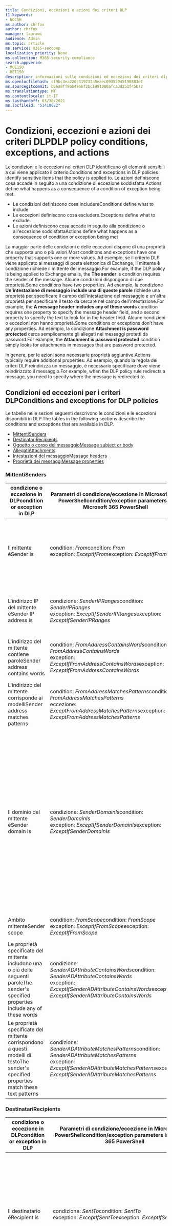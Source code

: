 ```yaml
---
title: Condizioni, eccezioni e azioni dei criteri DLP
f1.keywords:
- NOCSH
ms.author: chrfox
author: chrfox
manager: laurawi
audience: Admin
ms.topic: article
ms.service: O365-seccomp
localization_priority: None
ms.collection: M365-security-compliance
search.appverid:
- MOE150
- MET150
description: informazioni sulle condizioni ed eccezioni dei criteri dlp
ms.openlocfilehash: cf9bc4ea220c319233a5eaec09352045190883e2
ms.sourcegitcommit: b56a8ff9bb496bf2bc1991000afca3d251f45b72
ms.translationtype: MT
ms.contentlocale: it-IT
ms.lasthandoff: 03/30/2021
ms.locfileid: "51418022"
---
```

# <a name="dlp-policy-conditions-exceptions-and-actions"></a><span data-ttu-id="9eccd-103">Condizioni, eccezioni e azioni dei criteri DLP</span><span class="sxs-lookup"><span data-stu-id="9eccd-103">DLP policy conditions, exceptions, and actions</span></span>

<span data-ttu-id="9eccd-104">Le condizioni e le eccezioni nei criteri DLP identificano gli elementi sensibili a cui viene applicato il criterio.</span><span class="sxs-lookup"><span data-stu-id="9eccd-104">Conditions and exceptions in DLP policies identify sensitive items that the policy is applied to.</span></span> <span data-ttu-id="9eccd-105">Le azioni definiscono cosa accade in seguito a una condizione di eccezione soddisfatta.</span><span class="sxs-lookup"><span data-stu-id="9eccd-105">Actions define what happens as a consequence of a condition of exception being met.</span></span>

- <span data-ttu-id="9eccd-106">Le condizioni definiscono cosa includere</span><span class="sxs-lookup"><span data-stu-id="9eccd-106">Conditions define what to include</span></span>
- <span data-ttu-id="9eccd-107">Le eccezioni definiscono cosa escludere.</span><span class="sxs-lookup"><span data-stu-id="9eccd-107">Exceptions define what to exclude.</span></span>
- <span data-ttu-id="9eccd-108">Le azioni definiscono cosa accade in seguito alla condizione o all'eccezione soddisfatta</span><span class="sxs-lookup"><span data-stu-id="9eccd-108">Actions define what happens as a consequence of condition or exception being met</span></span>
 
<span data-ttu-id="9eccd-109">La maggior parte delle condizioni e delle eccezioni dispone di una proprietà che supporta uno o più valori.</span><span class="sxs-lookup"><span data-stu-id="9eccd-109">Most conditions and exceptions have one property that supports one or more values.</span></span> <span data-ttu-id="9eccd-110">Ad esempio, se il criterio DLP viene applicato ai messaggi di posta elettronica di Exchange, il mittente **è** condizione richiede il mittente del messaggio.</span><span class="sxs-lookup"><span data-stu-id="9eccd-110">For example, if the DLP policy is being applied to Exchange emails, the **The sender** is condition requires the sender of the message.</span></span> <span data-ttu-id="9eccd-111">Alcune condizioni dispongono di due proprietà.</span><span class="sxs-lookup"><span data-stu-id="9eccd-111">Some conditions have two properties.</span></span> <span data-ttu-id="9eccd-112">Ad esempio, la condizione **Un'intestazione di messaggio include una di queste parole** richiede una proprietà per specificare il campo dell'intestazione del messaggio e un'altra proprietà per specificare il testo da cercare nel campo dell'intestazione.</span><span class="sxs-lookup"><span data-stu-id="9eccd-112">For example, the **A message header includes any of these words** condition requires one property to specify the message header field, and a second property to specify the text to look for in the header field.</span></span> <span data-ttu-id="9eccd-113">Alcune condizioni o eccezioni non hanno proprietà.</span><span class="sxs-lookup"><span data-stu-id="9eccd-113">Some conditions or exceptions don’t have any properties.</span></span> <span data-ttu-id="9eccd-114">Ad esempio, la condizione **Attachment is password protected** cerca semplicemente gli allegati nei messaggi protetti da password.</span><span class="sxs-lookup"><span data-stu-id="9eccd-114">For example, the **Attachment is password protected** condition simply looks for attachments in messages that are password protected.</span></span>

<span data-ttu-id="9eccd-115">In genere, per le azioni sono necessarie proprietà aggiuntive.</span><span class="sxs-lookup"><span data-stu-id="9eccd-115">Actions typically require additional properties.</span></span> <span data-ttu-id="9eccd-116">Ad esempio, quando la regola dei criteri DLP reindirizza un messaggio, è necessario specificare dove viene reindirizzato il messaggio.</span><span class="sxs-lookup"><span data-stu-id="9eccd-116">For example, when the DLP policy rule redirects a message, you need to specify where the message is redirected to.</span></span> 
<!-- Some actions have multiple properties that are available or required. For example, when the rule adds a header field to the message header, you need to specify both the name and value of the header. When the rule adds a disclaimer to messages, you need to specify the disclaimer text, but you can also specify where to insert the text, or what to do if the disclaimer can't be added to the message. Typically, you can configure multiple actions in a rule, but some actions are exclusive. For example, one rule can't reject and redirect the same message.-->

## <a name="conditions-and-exceptions-for-dlp-policies"></a><span data-ttu-id="9eccd-117">Condizioni ed eccezioni per i criteri DLP</span><span class="sxs-lookup"><span data-stu-id="9eccd-117">Conditions and exceptions for DLP policies</span></span>

<span data-ttu-id="9eccd-118">Le tabelle nelle sezioni seguenti descrivono le condizioni e le eccezioni disponibili in DLP.</span><span class="sxs-lookup"><span data-stu-id="9eccd-118">The tables in the following sections describe the conditions and exceptions that are available in DLP.</span></span>

- [<span data-ttu-id="9eccd-119">Mittenti</span><span class="sxs-lookup"><span data-stu-id="9eccd-119">Senders</span></span>](#senders)
- [<span data-ttu-id="9eccd-120">Destinatari</span><span class="sxs-lookup"><span data-stu-id="9eccd-120">Recipients</span></span>](#recipients)
- [<span data-ttu-id="9eccd-121">Oggetto o corpo del messaggio</span><span class="sxs-lookup"><span data-stu-id="9eccd-121">Message subject or body</span></span>](#message-subject-or-body)
- [<span data-ttu-id="9eccd-122">Allegati</span><span class="sxs-lookup"><span data-stu-id="9eccd-122">Attachments</span></span>](#attachments)
- [<span data-ttu-id="9eccd-123">Intestazioni del messaggio</span><span class="sxs-lookup"><span data-stu-id="9eccd-123">Message headers</span></span>](#message-headers)
- [<span data-ttu-id="9eccd-124">Proprietà dei messaggi</span><span class="sxs-lookup"><span data-stu-id="9eccd-124">Message properties</span></span>](#message-properties)

### <a name="senders"></a><span data-ttu-id="9eccd-125">Mittenti</span><span class="sxs-lookup"><span data-stu-id="9eccd-125">Senders</span></span>


|<span data-ttu-id="9eccd-126">**condizione o eccezione in DLP**</span><span class="sxs-lookup"><span data-stu-id="9eccd-126">**condition or exception in DLP**</span></span>  |<span data-ttu-id="9eccd-127">**Parametri di condizione/eccezione in Microsoft 365 PowerShell**</span><span class="sxs-lookup"><span data-stu-id="9eccd-127">**condition/exception parameters in Microsoft 365 PowerShell**</span></span> |<span data-ttu-id="9eccd-128">**tipo di proprietà**</span><span class="sxs-lookup"><span data-stu-id="9eccd-128">**property type**</span></span>  |<span data-ttu-id="9eccd-129">**description**</span><span class="sxs-lookup"><span data-stu-id="9eccd-129">**description**</span></span>|
|---------|---------|---------|---------|
|<span data-ttu-id="9eccd-130">Il mittente è</span><span class="sxs-lookup"><span data-stu-id="9eccd-130">Sender is</span></span> |<span data-ttu-id="9eccd-131">condition: *From*</span><span class="sxs-lookup"><span data-stu-id="9eccd-131">condition: *From*</span></span> <br/> <span data-ttu-id="9eccd-132">exception: *ExceptIfFrom*</span><span class="sxs-lookup"><span data-stu-id="9eccd-132">exception: *ExceptIfFrom*</span></span>      |<span data-ttu-id="9eccd-133">Addresses</span><span class="sxs-lookup"><span data-stu-id="9eccd-133">Addresses</span></span> |     <span data-ttu-id="9eccd-134">Messaggi inviati dalle cassette postali, dagli utenti di posta elettronica, dai contatti di posta o dai gruppi di Microsoft 365 specificati nell'organizzazione.</span><span class="sxs-lookup"><span data-stu-id="9eccd-134">Messages that are sent by the specified mailboxes, mail users, mail contacts, or Microsoft 365 groups in the organization.</span></span>|
|<span data-ttu-id="9eccd-135">L'indirizzo IP del mittente è</span><span class="sxs-lookup"><span data-stu-id="9eccd-135">Sender IP address is</span></span>     |<span data-ttu-id="9eccd-136">condizione: *SenderIPRanges*</span><span class="sxs-lookup"><span data-stu-id="9eccd-136">condition: *SenderIPRanges*</span></span><br/> <span data-ttu-id="9eccd-137">exception: *ExceptIfSenderIPRanges*</span><span class="sxs-lookup"><span data-stu-id="9eccd-137">exception: *ExceptIfSenderIPRanges*</span></span>         |  <span data-ttu-id="9eccd-138">IPAddressRanges</span><span class="sxs-lookup"><span data-stu-id="9eccd-138">IPAddressRanges</span></span>       | <span data-ttu-id="9eccd-139">Messaggi in cui l'indirizzo IP del mittente corrisponde all'indirizzo IP specificato o ricade nell'intervallo di indirizzi IP specificato.</span><span class="sxs-lookup"><span data-stu-id="9eccd-139">Messages where the sender's IP address matches the specified IP address, or falls within the specified IP address range.</span></span>       |
|<span data-ttu-id="9eccd-140">L'indirizzo del mittente contiene parole</span><span class="sxs-lookup"><span data-stu-id="9eccd-140">Sender address contains words</span></span>   | <span data-ttu-id="9eccd-141">condition: *FromAddressContainsWords*</span><span class="sxs-lookup"><span data-stu-id="9eccd-141">condition: *FromAddressContainsWords*</span></span> <br/> <span data-ttu-id="9eccd-142">exception: *ExceptIfFromAddressContainsWords*</span><span class="sxs-lookup"><span data-stu-id="9eccd-142">exception: *ExceptIfFromAddressContainsWords*</span></span>        |   <span data-ttu-id="9eccd-143">Parole</span><span class="sxs-lookup"><span data-stu-id="9eccd-143">Words</span></span>      |   <span data-ttu-id="9eccd-144">Messaggi che contengono le parole specificate nell'indirizzo e-mail del mittente.</span><span class="sxs-lookup"><span data-stu-id="9eccd-144">Messages that contain the specified words in the sender's email address.</span></span>|
| <span data-ttu-id="9eccd-145">L'indirizzo del mittente corrisponde ai modelli</span><span class="sxs-lookup"><span data-stu-id="9eccd-145">Sender address matches patterns</span></span>    | <span data-ttu-id="9eccd-146">condition: *FromAddressMatchesPatterns*</span><span class="sxs-lookup"><span data-stu-id="9eccd-146">condition: *FromAddressMatchesPatterns*</span></span> <br/> <span data-ttu-id="9eccd-147">eccezione: *ExceptFromAddressMatchesPatterns*</span><span class="sxs-lookup"><span data-stu-id="9eccd-147">exception: *ExceptFromAddressMatchesPatterns*</span></span>       |      <span data-ttu-id="9eccd-148">Modelli</span><span class="sxs-lookup"><span data-stu-id="9eccd-148">Patterns</span></span>   |  <span data-ttu-id="9eccd-149">Messaggi in cui l'indirizzo e-mail del mittente contiene modelli di testo che corrispondono alle espressioni regolari specificate.</span><span class="sxs-lookup"><span data-stu-id="9eccd-149">Messages where the sender's email address contains text patterns that match the specified regular expressions.</span></span>  |
|<span data-ttu-id="9eccd-150">Il dominio del mittente è</span><span class="sxs-lookup"><span data-stu-id="9eccd-150">Sender domain is</span></span>  |  <span data-ttu-id="9eccd-151">condizione: *SenderDomainIs*</span><span class="sxs-lookup"><span data-stu-id="9eccd-151">condition: *SenderDomainIs*</span></span> <br/> <span data-ttu-id="9eccd-152">exception: *ExceptIfSenderDomainIs*</span><span class="sxs-lookup"><span data-stu-id="9eccd-152">exception: *ExceptIfSenderDomainIs*</span></span>       |<span data-ttu-id="9eccd-153">DomainName</span><span class="sxs-lookup"><span data-stu-id="9eccd-153">DomainName</span></span>         |     <span data-ttu-id="9eccd-154">Messaggi in cui il dominio dell'indirizzo di posta elettronica del mittente corrisponde al valore specificato.</span><span class="sxs-lookup"><span data-stu-id="9eccd-154">Messages where the domain of the sender's email address matches the specified value.</span></span> <span data-ttu-id="9eccd-155">Se è necessario trovare  i domini del mittente che contengono il dominio specificato(ad esempio, qualsiasi sottodominio di un dominio), utilizzare la condizione L'indirizzo del mittente corrisponde **a**(*FromAddressMatchesPatterns*) e specificare il dominio utilizzando la sintassi: ' \. dominio \. com$'.</span><span class="sxs-lookup"><span data-stu-id="9eccd-155">If you need to find sender domains that *contain* the specified domain (for example, any subdomain of a domain), use **The sender address matches**(*FromAddressMatchesPatterns*) condition and specify the domain by using the syntax: '\.domain\.com$'.</span></span>    |
|<span data-ttu-id="9eccd-156">Ambito mittente</span><span class="sxs-lookup"><span data-stu-id="9eccd-156">Sender scope</span></span>    | <span data-ttu-id="9eccd-157">condition: *FromScope*</span><span class="sxs-lookup"><span data-stu-id="9eccd-157">condition: *FromScope*</span></span> <br/> <span data-ttu-id="9eccd-158">exception: *ExceptIfFromScope*</span><span class="sxs-lookup"><span data-stu-id="9eccd-158">exception: *ExceptIfFromScope*</span></span>    | <span data-ttu-id="9eccd-159">UserScopeFrom</span><span class="sxs-lookup"><span data-stu-id="9eccd-159">UserScopeFrom</span></span>    |    <span data-ttu-id="9eccd-160">Messaggi inviati da mittenti interni o esterni.</span><span class="sxs-lookup"><span data-stu-id="9eccd-160">Messages that are sent by either internal or external senders.</span></span>    |
|<span data-ttu-id="9eccd-161">Le proprietà specificate del mittente includono una o più delle seguenti parole</span><span class="sxs-lookup"><span data-stu-id="9eccd-161">The sender's specified properties include any of these words</span></span>|<span data-ttu-id="9eccd-162">condizione: *SenderADAttributeContainsWords*</span><span class="sxs-lookup"><span data-stu-id="9eccd-162">condition: *SenderADAttributeContainsWords*</span></span> <br/> <span data-ttu-id="9eccd-163">exception: *ExceptIfSenderADAttributeContainsWords*</span><span class="sxs-lookup"><span data-stu-id="9eccd-163">exception: *ExceptIfSenderADAttributeContainsWords*</span></span>|<span data-ttu-id="9eccd-164">Prima proprietà: `ADAttribute`</span><span class="sxs-lookup"><span data-stu-id="9eccd-164">First property: `ADAttribute`</span></span> <p> <span data-ttu-id="9eccd-165">Seconda proprietà: `Words`</span><span class="sxs-lookup"><span data-stu-id="9eccd-165">Second property: `Words`</span></span>|<span data-ttu-id="9eccd-166">Messaggi in cui l'attributo specificato Active Directory del mittente contiene una delle parole specificate.</span><span class="sxs-lookup"><span data-stu-id="9eccd-166">Messages where the specified Active Directory attribute of the sender contains any of the specified words.</span></span>|
|<span data-ttu-id="9eccd-167">Le proprietà specificate del mittente corrispondono a questi modelli di testo</span><span class="sxs-lookup"><span data-stu-id="9eccd-167">The sender's specified properties match these text patterns</span></span>|<span data-ttu-id="9eccd-168">condizione: *SenderADAttributeMatchesPatterns*</span><span class="sxs-lookup"><span data-stu-id="9eccd-168">condition: *SenderADAttributeMatchesPatterns*</span></span> <br/> <span data-ttu-id="9eccd-169">exception: *ExceptIfSenderADAttributeMatchesPatterns*</span><span class="sxs-lookup"><span data-stu-id="9eccd-169">exception: *ExceptIfSenderADAttributeMatchesPatterns*</span></span>|<span data-ttu-id="9eccd-170">Prima proprietà: `ADAttribute`</span><span class="sxs-lookup"><span data-stu-id="9eccd-170">First property: `ADAttribute`</span></span> <p> <span data-ttu-id="9eccd-171">Seconda proprietà: `Patterns`</span><span class="sxs-lookup"><span data-stu-id="9eccd-171">Second property: `Patterns`</span></span>|<span data-ttu-id="9eccd-172">Messaggi in cui l'attributo specificato Active Directory del mittente contiene modelli di testo che corrispondono alle espressioni regolari specificate.</span><span class="sxs-lookup"><span data-stu-id="9eccd-172">Messages where the specified Active Directory attribute of the sender contains text patterns that match the specified regular expressions.</span></span>|

### <a name="recipients"></a><span data-ttu-id="9eccd-173">Destinatari</span><span class="sxs-lookup"><span data-stu-id="9eccd-173">Recipients</span></span>

|<span data-ttu-id="9eccd-174">**condizione o eccezione in DLP**</span><span class="sxs-lookup"><span data-stu-id="9eccd-174">**condition or exception in DLP**</span></span>| <span data-ttu-id="9eccd-175">**Parametri di condizione/eccezione in Microsoft 365 PowerShell**</span><span class="sxs-lookup"><span data-stu-id="9eccd-175">**condition/exception parameters in Microsoft 365 PowerShell**</span></span> |    <span data-ttu-id="9eccd-176">**tipo di proprietà**</span><span class="sxs-lookup"><span data-stu-id="9eccd-176">**property type**</span></span> | <span data-ttu-id="9eccd-177">**description**</span><span class="sxs-lookup"><span data-stu-id="9eccd-177">**description**</span></span>|
|---------|---------|---------|---------|
|<span data-ttu-id="9eccd-178">Il destinatario è</span><span class="sxs-lookup"><span data-stu-id="9eccd-178">Recipient is</span></span>|  <span data-ttu-id="9eccd-179">condizione: *SentTo*</span><span class="sxs-lookup"><span data-stu-id="9eccd-179">condition: *SentTo*</span></span> <br/> <span data-ttu-id="9eccd-180">exception: *ExceptIfSentTo*</span><span class="sxs-lookup"><span data-stu-id="9eccd-180">exception: *ExceptIfSentTo*</span></span> | <span data-ttu-id="9eccd-181">Addresses</span><span class="sxs-lookup"><span data-stu-id="9eccd-181">Addresses</span></span> | <span data-ttu-id="9eccd-p105">Messaggi in cui uno dei destinatari è la cassetta postale, l'utente di posta o il contatto di posta specificato nell'organizzazione. I destinatari possono essere nei campi **To**, **Cc** o **Bcc** del messaggio.  </span><span class="sxs-lookup"><span data-stu-id="9eccd-p105">Messages where one of the recipients is the specified mailbox, mail user, or mail contact in the organization. The recipients can be in the **To**, **Cc**, or **Bcc** fields of the message.</span></span>|
|<span data-ttu-id="9eccd-184">Il dominio del destinatario è</span><span class="sxs-lookup"><span data-stu-id="9eccd-184">Recipient domain is</span></span>|   <span data-ttu-id="9eccd-185">condizione: *RecipientDomainIs*</span><span class="sxs-lookup"><span data-stu-id="9eccd-185">condition: *RecipientDomainIs*</span></span> <br/> <span data-ttu-id="9eccd-186">exception: *ExceptIfRecipientDomainIs*</span><span class="sxs-lookup"><span data-stu-id="9eccd-186">exception: *ExceptIfRecipientDomainIs*</span></span> |   <span data-ttu-id="9eccd-187">DomainName</span><span class="sxs-lookup"><span data-stu-id="9eccd-187">DomainName</span></span> |    <span data-ttu-id="9eccd-188">Messaggi in cui il dominio dell'indirizzo di posta elettronica del destinatario corrisponde al valore specificato.</span><span class="sxs-lookup"><span data-stu-id="9eccd-188">Messages where the domain of the recipient's email address matches the specified value.</span></span>|
|<span data-ttu-id="9eccd-189">L'indirizzo del destinatario contiene parole</span><span class="sxs-lookup"><span data-stu-id="9eccd-189">Recipient address contains words</span></span>|  <span data-ttu-id="9eccd-190">condition: *AnyOfRecipientAddressContainsWords*</span><span class="sxs-lookup"><span data-stu-id="9eccd-190">condition: *AnyOfRecipientAddressContainsWords*</span></span> <br/> <span data-ttu-id="9eccd-191">exception: *ExceptIfAnyOfRecipientAddressContainsWords*</span><span class="sxs-lookup"><span data-stu-id="9eccd-191">exception: *ExceptIfAnyOfRecipientAddressContainsWords*</span></span>|  <span data-ttu-id="9eccd-192">Parole</span><span class="sxs-lookup"><span data-stu-id="9eccd-192">Words</span></span>|  <span data-ttu-id="9eccd-193">Messaggi che contengono le parole specificate nell'indirizzo e-mail del destinatario.</span><span class="sxs-lookup"><span data-stu-id="9eccd-193">Messages that contain the specified words in the recipient's email address.</span></span> <br/><span data-ttu-id="9eccd-p106">**Nota**: questa condizione non considera i messaggi che vengono inviati all'indirizzo proxy del destinatario. Esegue la corrispondenza solo dei messaggi che vengono inviati all'indirizzo e-mail principale del destinatario.</span><span class="sxs-lookup"><span data-stu-id="9eccd-p106">**Note**: This condition doesn't consider messages that are sent to recipient proxy addresses. It only matches messages that are sent to the recipient's primary email address.</span></span>|
|<span data-ttu-id="9eccd-196">L'indirizzo del destinatario corrisponde ai modelli</span><span class="sxs-lookup"><span data-stu-id="9eccd-196">Recipient address matches patterns</span></span>| <span data-ttu-id="9eccd-197">condizione: *AnyOfRecipientAddressMatchesPatterns*</span><span class="sxs-lookup"><span data-stu-id="9eccd-197">condition: *AnyOfRecipientAddressMatchesPatterns*</span></span> <br/> <span data-ttu-id="9eccd-198">eccezione: *ExceptIfAnyOfRecipientAddressMatchesPatterns*</span><span class="sxs-lookup"><span data-stu-id="9eccd-198">exception: *ExceptIfAnyOfRecipientAddressMatchesPatterns*</span></span>| <span data-ttu-id="9eccd-199">Modelli</span><span class="sxs-lookup"><span data-stu-id="9eccd-199">Patterns</span></span>    |<span data-ttu-id="9eccd-200">Messaggi in cui l'indirizzo e-mail del destinatario contiene modelli di testo che corrispondono alle espressioni regolari specificate.</span><span class="sxs-lookup"><span data-stu-id="9eccd-200">Messages where a recipient's email address contains text patterns that match the specified regular expressions.</span></span> <br/> <span data-ttu-id="9eccd-p107">**Nota**: questa condizione non considera i messaggi che vengono inviati all'indirizzo proxy del destinatario. Esegue la corrispondenza solo dei messaggi che vengono inviati all'indirizzo e-mail principale del destinatario.</span><span class="sxs-lookup"><span data-stu-id="9eccd-p107">**Note**: This condition doesn't consider messages that are sent to recipient proxy addresses. It only matches messages that are sent to the recipient's primary email address.</span></span>|
|<span data-ttu-id="9eccd-203">Inviato a membro di</span><span class="sxs-lookup"><span data-stu-id="9eccd-203">Sent to member of</span></span>| <span data-ttu-id="9eccd-204">condition: *SentToMemberOf*</span><span class="sxs-lookup"><span data-stu-id="9eccd-204">condition: *SentToMemberOf*</span></span> <br/> <span data-ttu-id="9eccd-205">exception: *ExceptIfSentToMemberOf*</span><span class="sxs-lookup"><span data-stu-id="9eccd-205">exception: *ExceptIfSentToMemberOf*</span></span>|  <span data-ttu-id="9eccd-206">Addresses</span><span class="sxs-lookup"><span data-stu-id="9eccd-206">Addresses</span></span>|  <span data-ttu-id="9eccd-207">Messaggi contenenti destinatari membri del gruppo di distribuzione, del gruppo di sicurezza abilitato alla posta elettronica o del gruppo di Microsoft 365 specificato.</span><span class="sxs-lookup"><span data-stu-id="9eccd-207">Messages that contain recipients who are members of the specified distribution group, mail-enabled security group, or Microsoft 365 group.</span></span> <span data-ttu-id="9eccd-208">Il gruppo può essere nei campi **To**, **Cc** o **Bcc** del messaggio.</span><span class="sxs-lookup"><span data-stu-id="9eccd-208">The group can be in the **To**, **Cc**, or **Bcc** fields of the message.</span></span>|

### <a name="message-subject-or-body"></a><span data-ttu-id="9eccd-209">Oggetto o corpo del messaggio</span><span class="sxs-lookup"><span data-stu-id="9eccd-209">Message subject or body</span></span>

|<span data-ttu-id="9eccd-210">**condizione o eccezione in DLP**</span><span class="sxs-lookup"><span data-stu-id="9eccd-210">**condition or exception in DLP**</span></span> | <span data-ttu-id="9eccd-211">**Parametri di condizione/eccezione in Microsoft 365 PowerShell**</span><span class="sxs-lookup"><span data-stu-id="9eccd-211">**condition/exception parameters in Microsoft 365 PowerShell**</span></span> |<span data-ttu-id="9eccd-212">**tipo di proprietà**</span><span class="sxs-lookup"><span data-stu-id="9eccd-212">**property type**</span></span>| <span data-ttu-id="9eccd-213">**description**</span><span class="sxs-lookup"><span data-stu-id="9eccd-213">**description**</span></span>|
|---------|---------|---------|---------|
|<span data-ttu-id="9eccd-214">L'oggetto contiene parole o frasi</span><span class="sxs-lookup"><span data-stu-id="9eccd-214">Subject contains words or phrases</span></span>| <span data-ttu-id="9eccd-215">condition: *SubjectContainsWords*</span><span class="sxs-lookup"><span data-stu-id="9eccd-215">condition: *SubjectContainsWords*</span></span> <br/> <span data-ttu-id="9eccd-216">exception: *ExceptIf SubjectContainsWords*</span><span class="sxs-lookup"><span data-stu-id="9eccd-216">exception: *ExceptIf SubjectContainsWords*</span></span>| <span data-ttu-id="9eccd-217">Parole</span><span class="sxs-lookup"><span data-stu-id="9eccd-217">Words</span></span>   |<span data-ttu-id="9eccd-218">Messaggi che contengono le parole specificate nel campo Subject.</span><span class="sxs-lookup"><span data-stu-id="9eccd-218">Messages that have the specified words in the Subject field.</span></span>|
|<span data-ttu-id="9eccd-219">L'oggetto corrisponde ai modelli</span><span class="sxs-lookup"><span data-stu-id="9eccd-219">Subject matches patterns</span></span>|<span data-ttu-id="9eccd-220">condition: *SubjectMatchesPatterns*</span><span class="sxs-lookup"><span data-stu-id="9eccd-220">condition: *SubjectMatchesPatterns*</span></span> <br/> <span data-ttu-id="9eccd-221">exception: *ExceptIf SubjectMatchesPatterns*</span><span class="sxs-lookup"><span data-stu-id="9eccd-221">exception: *ExceptIf SubjectMatchesPatterns*</span></span>|<span data-ttu-id="9eccd-222">Modelli</span><span class="sxs-lookup"><span data-stu-id="9eccd-222">Patterns</span></span>   |<span data-ttu-id="9eccd-223">Messaggi in cui il campo Subject contiene modelli di testo che corrispondono alle espressioni regolari specificate.</span><span class="sxs-lookup"><span data-stu-id="9eccd-223">Messages where the Subject field contain text patterns that match the specified regular expressions.</span></span>|
|<span data-ttu-id="9eccd-224">Il contenuto contiene</span><span class="sxs-lookup"><span data-stu-id="9eccd-224">Content contains</span></span>|  <span data-ttu-id="9eccd-225">condition: *ContentContainsSensitiveInformation*</span><span class="sxs-lookup"><span data-stu-id="9eccd-225">condition: *ContentContainsSensitiveInformation*</span></span> <br/> <span data-ttu-id="9eccd-226">exception *ExceptIfContentContainsSensitiveInformation*</span><span class="sxs-lookup"><span data-stu-id="9eccd-226">exception *ExceptIfContentContainsSensitiveInformation*</span></span>| <span data-ttu-id="9eccd-227">SensitiveInformationTypes</span><span class="sxs-lookup"><span data-stu-id="9eccd-227">SensitiveInformationTypes</span></span>|  <span data-ttu-id="9eccd-228">Messaggi o documenti che contengono informazioni riservate come definito dai criteri di prevenzione della perdita dei dati (DLP).</span><span class="sxs-lookup"><span data-stu-id="9eccd-228">Messages or documents that contain sensitive information as defined by data loss prevention (DLP) policies.</span></span>|
| <span data-ttu-id="9eccd-229">Oggetto o corpo corrisponde al modello</span><span class="sxs-lookup"><span data-stu-id="9eccd-229">Subject or Body matches pattern</span></span>    | <span data-ttu-id="9eccd-230">condition: *SubjectOrBodyMatchesPatterns*</span><span class="sxs-lookup"><span data-stu-id="9eccd-230">condition: *SubjectOrBodyMatchesPatterns*</span></span> <br/> <span data-ttu-id="9eccd-231">exception: *ExceptIfSubjectOrBodyMatchesPatterns*</span><span class="sxs-lookup"><span data-stu-id="9eccd-231">exception: *ExceptIfSubjectOrBodyMatchesPatterns*</span></span>    | <span data-ttu-id="9eccd-232">Modelli</span><span class="sxs-lookup"><span data-stu-id="9eccd-232">Patterns</span></span>    | <span data-ttu-id="9eccd-233">Messaggi in cui il campo oggetto o il corpo del messaggio contiene modelli di testo che corrispondono alle espressioni regolari specificate.</span><span class="sxs-lookup"><span data-stu-id="9eccd-233">Messages where the subject field or message body contains text patterns that match the specified regular expressions.</span></span>    |
| <span data-ttu-id="9eccd-234">L'oggetto o il corpo contiene parole</span><span class="sxs-lookup"><span data-stu-id="9eccd-234">Subject or Body contains words</span></span>    | <span data-ttu-id="9eccd-235">condition: *SubjectOrBodyContainsWords*</span><span class="sxs-lookup"><span data-stu-id="9eccd-235">condition: *SubjectOrBodyContainsWords*</span></span> <br/> <span data-ttu-id="9eccd-236">exception: *ExceptIfSubjectOrBodyContainsWords*</span><span class="sxs-lookup"><span data-stu-id="9eccd-236">exception: *ExceptIfSubjectOrBodyContainsWords*</span></span>    | <span data-ttu-id="9eccd-237">Parole</span><span class="sxs-lookup"><span data-stu-id="9eccd-237">Words</span></span>    | <span data-ttu-id="9eccd-238">Messaggi con le parole specificate nel campo oggetto o nel corpo del messaggio</span><span class="sxs-lookup"><span data-stu-id="9eccd-238">Messages that have the specified words in the subject field or message body</span></span>    |


### <a name="attachments"></a><span data-ttu-id="9eccd-239">Allegati</span><span class="sxs-lookup"><span data-stu-id="9eccd-239">Attachments</span></span>

|<span data-ttu-id="9eccd-240">**condizione o eccezione in DLP**</span><span class="sxs-lookup"><span data-stu-id="9eccd-240">**condition or exception in DLP**</span></span>| <span data-ttu-id="9eccd-241">**Parametri di condizione/eccezione in Microsoft 365 PowerShell**</span><span class="sxs-lookup"><span data-stu-id="9eccd-241">**condition/exception parameters in Microsoft 365 PowerShell**</span></span>| <span data-ttu-id="9eccd-242">**tipo di proprietà**</span><span class="sxs-lookup"><span data-stu-id="9eccd-242">**property type**</span></span>   |<span data-ttu-id="9eccd-243">**description**</span><span class="sxs-lookup"><span data-stu-id="9eccd-243">**description**</span></span>|
|---------|---------|---------|---------|
|<span data-ttu-id="9eccd-244">L'allegato è protetto da password</span><span class="sxs-lookup"><span data-stu-id="9eccd-244">Attachment is password protected</span></span>|<span data-ttu-id="9eccd-245">condizione: *DocumentIsPasswordProtected*</span><span class="sxs-lookup"><span data-stu-id="9eccd-245">condition: *DocumentIsPasswordProtected*</span></span> <br/> <span data-ttu-id="9eccd-246">exception: *ExceptIfDocumentIsPasswordProtected*</span><span class="sxs-lookup"><span data-stu-id="9eccd-246">exception: *ExceptIfDocumentIsPasswordProtected*</span></span>|<span data-ttu-id="9eccd-247">nessuno</span><span class="sxs-lookup"><span data-stu-id="9eccd-247">none</span></span>| <span data-ttu-id="9eccd-248">Messaggi in cui un allegato è protetto da password (e pertanto non può essere analizzato).</span><span class="sxs-lookup"><span data-stu-id="9eccd-248">Messages where an attachment is password protected (and therefore can't be scanned).</span></span> <span data-ttu-id="9eccd-249">Il rilevamento delle password funziona solo per i documenti di Office, i file ZIP e i file con estensione 7z.</span><span class="sxs-lookup"><span data-stu-id="9eccd-249">Password detection only works for Office documents, .zip files, and .7z files.</span></span>|
|<span data-ttu-id="9eccd-250">L'estensione del file dell'allegato è</span><span class="sxs-lookup"><span data-stu-id="9eccd-250">Attachment’s file extension is</span></span>|<span data-ttu-id="9eccd-251">condition: *ContentExtensionMatchesWords*</span><span class="sxs-lookup"><span data-stu-id="9eccd-251">condition: *ContentExtensionMatchesWords*</span></span> <br/> <span data-ttu-id="9eccd-252">exception: *ExceptIfContentExtensionMatchesWords*</span><span class="sxs-lookup"><span data-stu-id="9eccd-252">exception: *ExceptIfContentExtensionMatchesWords*</span></span>|  <span data-ttu-id="9eccd-253">Parole</span><span class="sxs-lookup"><span data-stu-id="9eccd-253">Words</span></span>   |<span data-ttu-id="9eccd-254">Messaggi in cui l'estensione di un file allegato corrisponde a una delle parole specificate.</span><span class="sxs-lookup"><span data-stu-id="9eccd-254">Messages where an attachment's file extension matches any of the specified words.</span></span>|
|<span data-ttu-id="9eccd-255">Non è stato possibile analizzare il contenuto di qualsiasi allegato di posta elettronica</span><span class="sxs-lookup"><span data-stu-id="9eccd-255">Any email attachment’s content could not be scanned</span></span>|<span data-ttu-id="9eccd-256">condizione: *DocumentIsUnsupported*</span><span class="sxs-lookup"><span data-stu-id="9eccd-256">condition: *DocumentIsUnsupported*</span></span> <br/><span data-ttu-id="9eccd-257">exception: *ExceptIf DocumentIsUnsupported*</span><span class="sxs-lookup"><span data-stu-id="9eccd-257">exception: *ExceptIf DocumentIsUnsupported*</span></span>|   <span data-ttu-id="9eccd-258">n/d</span><span class="sxs-lookup"><span data-stu-id="9eccd-258">n/a</span></span>|    <span data-ttu-id="9eccd-259">Messaggi in cui un allegato non è riconosciuto a livello nativo da Exchange Online.</span><span class="sxs-lookup"><span data-stu-id="9eccd-259">Messages where an attachment isn't natively recognized by Exchange Online.</span></span>|
|<span data-ttu-id="9eccd-260">Il contenuto di qualsiasi allegato di posta elettronica non ha completato l'analisi</span><span class="sxs-lookup"><span data-stu-id="9eccd-260">Any email attachment’s content didn’t complete scanning</span></span>|   <span data-ttu-id="9eccd-261">condizione: *ProcessingLimitExceeded*</span><span class="sxs-lookup"><span data-stu-id="9eccd-261">condition: *ProcessingLimitExceeded*</span></span> <br/> <span data-ttu-id="9eccd-262">exception: *ExceptIfProcessingLimitExceeded*</span><span class="sxs-lookup"><span data-stu-id="9eccd-262">exception: *ExceptIfProcessingLimitExceeded*</span></span>|    <span data-ttu-id="9eccd-263">n/d</span><span class="sxs-lookup"><span data-stu-id="9eccd-263">n/a</span></span> |<span data-ttu-id="9eccd-p110">Messaggi in cui il motore delle regole non ha completato l'analisi degli allegati. È possibile utilizzare questa condizione per creare regole che interagiscono per identificare ed elaborare i messaggi in cui non è stato possibile analizzare completamente il contenuto.</span><span class="sxs-lookup"><span data-stu-id="9eccd-p110">Messages where the rules engine couldn't complete the scanning of the attachments. You can use this condition to create rules that work together to identify and process messages where the content couldn't be fully scanned.</span></span>|
|<span data-ttu-id="9eccd-266">Il nome del documento contiene parole</span><span class="sxs-lookup"><span data-stu-id="9eccd-266">Document name contains words</span></span>|<span data-ttu-id="9eccd-267">condition: *DocumentNameMatchesWords*</span><span class="sxs-lookup"><span data-stu-id="9eccd-267">condition: *DocumentNameMatchesWords*</span></span> <br/> <span data-ttu-id="9eccd-268">exception: *ExceptIfDocumentNameMatchesWords*</span><span class="sxs-lookup"><span data-stu-id="9eccd-268">exception: *ExceptIfDocumentNameMatchesWords*</span></span> |<span data-ttu-id="9eccd-269">Parole</span><span class="sxs-lookup"><span data-stu-id="9eccd-269">Words</span></span>  |<span data-ttu-id="9eccd-270">Messaggi in cui il nome file di un allegato corrisponde a una delle parole specificate.</span><span class="sxs-lookup"><span data-stu-id="9eccd-270">Messages where an attachment's file name matches any of the specified words.</span></span>|
|<span data-ttu-id="9eccd-271">Il nome del documento corrisponde ai modelli</span><span class="sxs-lookup"><span data-stu-id="9eccd-271">Document name matches patterns</span></span>|<span data-ttu-id="9eccd-272">condizione: *DocumentNameMatchesPatterns*</span><span class="sxs-lookup"><span data-stu-id="9eccd-272">condition: *DocumentNameMatchesPatterns*</span></span> <br/> <span data-ttu-id="9eccd-273">exception: *ExceptIfDocumentNameMatchesPatterns*</span><span class="sxs-lookup"><span data-stu-id="9eccd-273">exception: *ExceptIfDocumentNameMatchesPatterns*</span></span>|    <span data-ttu-id="9eccd-274">Modelli</span><span class="sxs-lookup"><span data-stu-id="9eccd-274">Patterns</span></span>    |<span data-ttu-id="9eccd-275">Messaggi in cui il nome di file di un allegato contiene modelli di testo che corrispondono alle espressioni regolari specificate.</span><span class="sxs-lookup"><span data-stu-id="9eccd-275">Messages where an attachment's file name contains text patterns that match the specified regular expressions.</span></span>|
|<span data-ttu-id="9eccd-276">La proprietà del documento è</span><span class="sxs-lookup"><span data-stu-id="9eccd-276">Document property is</span></span>|<span data-ttu-id="9eccd-277">condition: *ContentPropertyContainsWords*</span><span class="sxs-lookup"><span data-stu-id="9eccd-277">condition: *ContentPropertyContainsWords*</span></span> <br/> <span data-ttu-id="9eccd-278">exception: *ExceptIfContentPropertyContainsWords*</span><span class="sxs-lookup"><span data-stu-id="9eccd-278">exception: *ExceptIfContentPropertyContainsWords*</span></span> |<span data-ttu-id="9eccd-279">Parole</span><span class="sxs-lookup"><span data-stu-id="9eccd-279">Words</span></span>| <span data-ttu-id="9eccd-280">Messaggi o documenti in cui l'estensione di file di un allegato corrisponde a una delle parole specificate.</span><span class="sxs-lookup"><span data-stu-id="9eccd-280">Messages or documents where an attachment's file extension matches any of the specified words.</span></span>|
|<span data-ttu-id="9eccd-281">La dimensione del documento è uguale o maggiore di</span><span class="sxs-lookup"><span data-stu-id="9eccd-281">Document size equals or is greater than</span></span>| <span data-ttu-id="9eccd-282">condizione: *DocumentSizeOver*</span><span class="sxs-lookup"><span data-stu-id="9eccd-282">condition: *DocumentSizeOver*</span></span> <br/> <span data-ttu-id="9eccd-283">exception: *ExceptIfDocumentSizeOver*</span><span class="sxs-lookup"><span data-stu-id="9eccd-283">exception: *ExceptIfDocumentSizeOver*</span></span>|    <span data-ttu-id="9eccd-284">Dimensioni</span><span class="sxs-lookup"><span data-stu-id="9eccd-284">Size</span></span>    |<span data-ttu-id="9eccd-285">Messaggi in cui un allegato ha una dimensione uguale o superiore al valore specificato.</span><span class="sxs-lookup"><span data-stu-id="9eccd-285">Messages where any attachment is greater than or equal to the specified value.</span></span>|
|<span data-ttu-id="9eccd-286">Il contenuto di qualsiasi allegato include una di queste parole</span><span class="sxs-lookup"><span data-stu-id="9eccd-286">Any attachment's content includes any of these words</span></span>| <span data-ttu-id="9eccd-287">condition: *DocumentContainsWords*</span><span class="sxs-lookup"><span data-stu-id="9eccd-287">condition: *DocumentContainsWords*</span></span> <br/> <span data-ttu-id="9eccd-288">exception: *ExceptIfDocumentContainsWords*</span><span class="sxs-lookup"><span data-stu-id="9eccd-288">exception: *ExceptIfDocumentContainsWords*</span></span> |`Words`|<span data-ttu-id="9eccd-289">Messaggi in cui un allegato contiene le parole specificate.</span><span class="sxs-lookup"><span data-stu-id="9eccd-289">Messages where an attachment contains the specified words.</span></span>|
|<span data-ttu-id="9eccd-290">Qualsiasi contenuto di allegati corrisponde a questi modelli di testo</span><span class="sxs-lookup"><span data-stu-id="9eccd-290">Any attachments content matches these text patterns</span></span>|<span data-ttu-id="9eccd-291">condition: *DocumentMatchesPatterns*</span><span class="sxs-lookup"><span data-stu-id="9eccd-291">condition: *DocumentMatchesPatterns*</span></span> <br/> <span data-ttu-id="9eccd-292">eccezione: *ExceptIfDocumentMatchesPatterns*</span><span class="sxs-lookup"><span data-stu-id="9eccd-292">exception: *ExceptIfDocumentMatchesPatterns*</span></span> |`Patterns`|<span data-ttu-id="9eccd-293">Messaggi in cui un allegato contiene modelli di testo che corrispondono alle espressioni regolari specificate.</span><span class="sxs-lookup"><span data-stu-id="9eccd-293">Messages where an attachment contains text patterns that match the specified regular expressions.</span></span> |

### <a name="message-headers"></a><span data-ttu-id="9eccd-294">Intestazioni dei messaggi</span><span class="sxs-lookup"><span data-stu-id="9eccd-294">Message Headers</span></span>

|<span data-ttu-id="9eccd-295">**condizione o eccezione in DLP**</span><span class="sxs-lookup"><span data-stu-id="9eccd-295">**condition or exception in DLP**</span></span>| <span data-ttu-id="9eccd-296">**Parametri di condizione/eccezione in Microsoft 365 PowerShell**</span><span class="sxs-lookup"><span data-stu-id="9eccd-296">**condition/exception parameters in Microsoft 365 PowerShell**</span></span>| <span data-ttu-id="9eccd-297">**tipo di proprietà**</span><span class="sxs-lookup"><span data-stu-id="9eccd-297">**property type**</span></span>|  <span data-ttu-id="9eccd-298">**description**</span><span class="sxs-lookup"><span data-stu-id="9eccd-298">**description**</span></span>|
|---------|---------|---------|---------|
|<span data-ttu-id="9eccd-299">L'intestazione contiene parole o frasi</span><span class="sxs-lookup"><span data-stu-id="9eccd-299">Header contains words or phrases</span></span>|<span data-ttu-id="9eccd-300">condition: *HeaderContainsWords*</span><span class="sxs-lookup"><span data-stu-id="9eccd-300">condition: *HeaderContainsWords*</span></span> <br/> <span data-ttu-id="9eccd-301">exception: *ExceptIfHeaderContainsWords*</span><span class="sxs-lookup"><span data-stu-id="9eccd-301">exception: *ExceptIfHeaderContainsWords*</span></span>|  <span data-ttu-id="9eccd-302">Hash Table</span><span class="sxs-lookup"><span data-stu-id="9eccd-302">Hash Table</span></span>  |<span data-ttu-id="9eccd-303">Messaggi che contengono il campo di intestazione specificato e il valore di tale campo di intestazione contiene le parole specificate.</span><span class="sxs-lookup"><span data-stu-id="9eccd-303">Messages that contain the specified header field, and the value of that header field contains the specified words.</span></span>|
|<span data-ttu-id="9eccd-304">L'intestazione corrisponde ai modelli</span><span class="sxs-lookup"><span data-stu-id="9eccd-304">Header matches patterns</span></span>|   <span data-ttu-id="9eccd-305">condition: *HeaderMatchesPatterns*</span><span class="sxs-lookup"><span data-stu-id="9eccd-305">condition: *HeaderMatchesPatterns*</span></span> <br/> <span data-ttu-id="9eccd-306">eccezione: *ExceptIfHeaderMatchesPatterns*</span><span class="sxs-lookup"><span data-stu-id="9eccd-306">exception: *ExceptIfHeaderMatchesPatterns*</span></span>|    <span data-ttu-id="9eccd-307">Hash Table</span><span class="sxs-lookup"><span data-stu-id="9eccd-307">Hash Table</span></span>  |<span data-ttu-id="9eccd-308">Messaggi che contengono il campo di intestazione specificato e il valore di tale campo di intestazione contiene le espressioni regolari specificate.</span><span class="sxs-lookup"><span data-stu-id="9eccd-308">Messages that contain the specified header field, and the value of that header field contains the specified regular expressions.</span></span>|

### <a name="message-properties"></a><span data-ttu-id="9eccd-309">Proprietà del messaggio</span><span class="sxs-lookup"><span data-stu-id="9eccd-309">Message properties</span></span>

|<span data-ttu-id="9eccd-310">**condizione o eccezione in DLP**</span><span class="sxs-lookup"><span data-stu-id="9eccd-310">**condition or exception in DLP**</span></span>| <span data-ttu-id="9eccd-311">**Parametri di condizione/eccezione in Microsoft 365 PowerShell**</span><span class="sxs-lookup"><span data-stu-id="9eccd-311">**condition/exception parameters in Microsoft 365 PowerShell**</span></span>| <span data-ttu-id="9eccd-312">**tipo di proprietà**</span><span class="sxs-lookup"><span data-stu-id="9eccd-312">**property type**</span></span>   |<span data-ttu-id="9eccd-313">**description**</span><span class="sxs-lookup"><span data-stu-id="9eccd-313">**description**</span></span>|
|---------|---------|---------|---------|
| <span data-ttu-id="9eccd-314">Con importanza</span><span class="sxs-lookup"><span data-stu-id="9eccd-314">With importance</span></span>    | <span data-ttu-id="9eccd-315">condition: *WithImportance*</span><span class="sxs-lookup"><span data-stu-id="9eccd-315">condition: *WithImportance*</span></span> <br/> <span data-ttu-id="9eccd-316">exception: *ExceptIfWithImportance*</span><span class="sxs-lookup"><span data-stu-id="9eccd-316">exception: *ExceptIfWithImportance*</span></span>    | <span data-ttu-id="9eccd-317">Priorità</span><span class="sxs-lookup"><span data-stu-id="9eccd-317">Importance</span></span>    | <span data-ttu-id="9eccd-318">Messaggi contrassegnati con il livello di priorità specificato.</span><span class="sxs-lookup"><span data-stu-id="9eccd-318">Messages that are marked with the specified importance level.</span></span>    |
| <span data-ttu-id="9eccd-319">Il set di caratteri del contenuto contiene parole</span><span class="sxs-lookup"><span data-stu-id="9eccd-319">Content character set contains words</span></span>    | <span data-ttu-id="9eccd-320">condition: *ContentCharacterSetContainsWords*</span><span class="sxs-lookup"><span data-stu-id="9eccd-320">condition: *ContentCharacterSetContainsWords*</span></span> <br/> <span data-ttu-id="9eccd-321">*ExceptIfContentCharacterSetContainsWords*</span><span class="sxs-lookup"><span data-stu-id="9eccd-321">*ExceptIfContentCharacterSetContainsWords*</span></span>    | <span data-ttu-id="9eccd-322">CharacterSets</span><span class="sxs-lookup"><span data-stu-id="9eccd-322">CharacterSets</span></span>    | <span data-ttu-id="9eccd-323">Messaggi che contengono i nomi dei set di caratteri specificati.</span><span class="sxs-lookup"><span data-stu-id="9eccd-323">Messages that have any of the specified character set names.</span></span>    |
| <span data-ttu-id="9eccd-324">Ha override del mittente</span><span class="sxs-lookup"><span data-stu-id="9eccd-324">Has sender override</span></span>    | <span data-ttu-id="9eccd-325">condition: *HasSenderOverride*</span><span class="sxs-lookup"><span data-stu-id="9eccd-325">condition: *HasSenderOverride*</span></span> <br/> <span data-ttu-id="9eccd-326">exception: *ExceptIfHasSenderOverride*</span><span class="sxs-lookup"><span data-stu-id="9eccd-326">exception: *ExceptIfHasSenderOverride*</span></span>    | <span data-ttu-id="9eccd-327">n/d</span><span class="sxs-lookup"><span data-stu-id="9eccd-327">n/a</span></span>    | <span data-ttu-id="9eccd-328">Messaggi in cui il mittente ha scelto di ignorare un criterio di prevenzione della perdita di dati (DLP).</span><span class="sxs-lookup"><span data-stu-id="9eccd-328">Messages where the sender has chosen to override a data loss prevention (DLP) policy.</span></span> <span data-ttu-id="9eccd-329">Per ulteriori informazioni sui criteri DLP, vedere [Prevenzione della perdita dei dati](./data-loss-prevention-policies.md).</span><span class="sxs-lookup"><span data-stu-id="9eccd-329">For more information about DLP policies see [Data loss prevention](./data-loss-prevention-policies.md).</span></span>   |
| <span data-ttu-id="9eccd-330">Corrispondenze del tipo di messaggio</span><span class="sxs-lookup"><span data-stu-id="9eccd-330">Message type matches</span></span>    | <span data-ttu-id="9eccd-331">condition: *MessageTypeMatches*</span><span class="sxs-lookup"><span data-stu-id="9eccd-331">condition: *MessageTypeMatches*</span></span> <br/> <span data-ttu-id="9eccd-332">exception: *ExceptIfMessageTypeMatches*</span><span class="sxs-lookup"><span data-stu-id="9eccd-332">exception: *ExceptIfMessageTypeMatches*</span></span>    | <span data-ttu-id="9eccd-333">MessageType</span><span class="sxs-lookup"><span data-stu-id="9eccd-333">MessageType</span></span>    | <span data-ttu-id="9eccd-334">Messaggi del tipo specificato.</span><span class="sxs-lookup"><span data-stu-id="9eccd-334">Messages of the specified type.</span></span>    |
|<span data-ttu-id="9eccd-335">La dimensione del messaggio è maggiore o uguale a</span><span class="sxs-lookup"><span data-stu-id="9eccd-335">The message size is greater than or equal to</span></span>| <span data-ttu-id="9eccd-336">condition: *MessageSizeOver*</span><span class="sxs-lookup"><span data-stu-id="9eccd-336">condition: *MessageSizeOver*</span></span> <br/> <span data-ttu-id="9eccd-337">exception: *ExceptIfMessageSizeOver*</span><span class="sxs-lookup"><span data-stu-id="9eccd-337">exception: *ExceptIfMessageSizeOver*</span></span> |`Size`|<span data-ttu-id="9eccd-338">Messaggi in cui la dimensione totale (messaggio più allegato) è uguale o superiore al valore specificato.</span><span class="sxs-lookup"><span data-stu-id="9eccd-338">Messages where the total size (message plus attachments) is greater than or equal to the specified value.</span></span> <span data-ttu-id="9eccd-339">**Nota**: i limiti di dimensione dei messaggi per le cassette postali vengono valutati prima delle regole del flusso di posta.</span><span class="sxs-lookup"><span data-stu-id="9eccd-339">**Note**: Message size limits on mailboxes are evaluated before mail flow rules.</span></span> <span data-ttu-id="9eccd-340">Un messaggio troppo grande per una cassetta postale verrà rifiutato prima che una regola con questa condizione possa essere applicata al messaggio.</span><span class="sxs-lookup"><span data-stu-id="9eccd-340">A message that's too large for a mailbox will be rejected before a rule with this condition is able to act on the message.</span></span>|

## <a name="actions-for-dlp-policies"></a><span data-ttu-id="9eccd-341">Azioni per i criteri DLP</span><span class="sxs-lookup"><span data-stu-id="9eccd-341">Actions for DLP policies</span></span>

<span data-ttu-id="9eccd-342">In questa tabella vengono descritte le azioni disponibili in DLP.</span><span class="sxs-lookup"><span data-stu-id="9eccd-342">This table describes the actions that are available in DLP.</span></span>


|<span data-ttu-id="9eccd-343">**azione in DLP**</span><span class="sxs-lookup"><span data-stu-id="9eccd-343">**action in DLP**</span></span>|<span data-ttu-id="9eccd-344">**parametri azione in Microsoft 365 PowerShell**</span><span class="sxs-lookup"><span data-stu-id="9eccd-344">**action parameters in Microsoft 365 PowerShell**</span></span>|<span data-ttu-id="9eccd-345">**tipo di proprietà**</span><span class="sxs-lookup"><span data-stu-id="9eccd-345">**property type**</span></span>|<span data-ttu-id="9eccd-346">**description**</span><span class="sxs-lookup"><span data-stu-id="9eccd-346">**description**</span></span>|
|---------|---------|---------|---------|
|<span data-ttu-id="9eccd-347">Imposta intestazione</span><span class="sxs-lookup"><span data-stu-id="9eccd-347">Set header</span></span>|<span data-ttu-id="9eccd-348">SetHeader</span><span class="sxs-lookup"><span data-stu-id="9eccd-348">SetHeader</span></span>|<span data-ttu-id="9eccd-349">First property: *Header Name*</span><span class="sxs-lookup"><span data-stu-id="9eccd-349">First property: *Header Name*</span></span> </br> <span data-ttu-id="9eccd-350">Seconda proprietà: *Header Value*</span><span class="sxs-lookup"><span data-stu-id="9eccd-350">Second property: *Header Value*</span></span>|<span data-ttu-id="9eccd-351">Il parametro SetHeader consente di specificare un'azione per la regola DLP che aggiunge o modifica un campo di intestazione e un valore nell'intestazione del messaggio.</span><span class="sxs-lookup"><span data-stu-id="9eccd-351">The SetHeader parameter specifies an action for the DLP rule that adds or modifies a header field and value in the message header.</span></span> <span data-ttu-id="9eccd-352">Questo parametro utilizza la sintassi "HeaderName:HeaderValue".</span><span class="sxs-lookup"><span data-stu-id="9eccd-352">This parameter uses the syntax "HeaderName:HeaderValue".</span></span> <span data-ttu-id="9eccd-353">È possibile specificare più coppie nome/valore di intestazione separate da virgole</span><span class="sxs-lookup"><span data-stu-id="9eccd-353">You can specify multiple header name and value pairs separated by commas</span></span>|
|<span data-ttu-id="9eccd-354">Rimuovi intestazione</span><span class="sxs-lookup"><span data-stu-id="9eccd-354">Remove header</span></span>| <span data-ttu-id="9eccd-355">RemoveHeader</span><span class="sxs-lookup"><span data-stu-id="9eccd-355">RemoveHeader</span></span>| <span data-ttu-id="9eccd-356">Proprietà principale: *MessageHeaderField*</span><span class="sxs-lookup"><span data-stu-id="9eccd-356">First property: *MessageHeaderField*</span></span></br> <span data-ttu-id="9eccd-357">Proprietà secondaria: *String*</span><span class="sxs-lookup"><span data-stu-id="9eccd-357">Second property: *String*</span></span>|  <span data-ttu-id="9eccd-358">Il parametro RemoveHeader consente di specificare un'azione per la regola DLP che rimuove un campo di intestazione dall'intestazione del messaggio.</span><span class="sxs-lookup"><span data-stu-id="9eccd-358">The RemoveHeader parameter specifies an action for the DLP rule that removes a header field from the message header.</span></span> <span data-ttu-id="9eccd-359">Questo parametro utilizza la sintassi "HeaderName" o "HeaderName:HeaderValue". È possibile specificare più nomi di intestazione o coppie nome/valore di intestazione separate da virgole</span><span class="sxs-lookup"><span data-stu-id="9eccd-359">This parameter uses the syntax “HeaderName” or "HeaderName:HeaderValue".You can specify multiple header names or header name and value pairs separated by commas</span></span>|
|<span data-ttu-id="9eccd-360">Reindirizzare il messaggio a utenti specifici</span><span class="sxs-lookup"><span data-stu-id="9eccd-360">Redirect the message to specific users</span></span>|<span data-ttu-id="9eccd-361">*RedirectMessageTo*</span><span class="sxs-lookup"><span data-stu-id="9eccd-361">*RedirectMessageTo*</span></span>|<span data-ttu-id="9eccd-362">Addresses</span><span class="sxs-lookup"><span data-stu-id="9eccd-362">Addresses</span></span>| <span data-ttu-id="9eccd-p115">Reindirizza il messaggio ai destinatari specificati. Il messaggio non viene recapitato ai destinatari originali e non viene inviata nessuna notifica né a questi né al mittente.</span><span class="sxs-lookup"><span data-stu-id="9eccd-p115">Redirects the message to the specified recipients. The message isn't delivered to the original recipients, and no notification is sent to the sender or the original recipients.</span></span>|
|<span data-ttu-id="9eccd-365">Inoltrare il messaggio per l'approvazione al responsabile del mittente</span><span class="sxs-lookup"><span data-stu-id="9eccd-365">Forward the message for approval to sender’s manager</span></span>| <span data-ttu-id="9eccd-366">Moderato</span><span class="sxs-lookup"><span data-stu-id="9eccd-366">Moderate</span></span>|<span data-ttu-id="9eccd-367">Prima proprietà: *ModerateMessageByManager*</span><span class="sxs-lookup"><span data-stu-id="9eccd-367">First property: *ModerateMessageByManager*</span></span></br> <span data-ttu-id="9eccd-368">Seconda proprietà: *Boolean*</span><span class="sxs-lookup"><span data-stu-id="9eccd-368">Second property: *Boolean*</span></span>|<span data-ttu-id="9eccd-369">Il parametro Moderate consente di specificare un'azione per la regola DLP che invia il messaggio di posta elettronica a un moderatore.</span><span class="sxs-lookup"><span data-stu-id="9eccd-369">The Moderate parameter specifies an action for the DLP rule that sends the email message to a moderator.</span></span> <span data-ttu-id="9eccd-370">Questo parametro utilizza la sintassi: @{ModerateMessageByManager = <$true \| $false>;</span><span class="sxs-lookup"><span data-stu-id="9eccd-370">This parameter uses the syntax: @{ModerateMessageByManager = <$true \| $false>;</span></span>|
|<span data-ttu-id="9eccd-371">Inoltrare il messaggio per l'approvazione a responsabili approvazione specifici</span><span class="sxs-lookup"><span data-stu-id="9eccd-371">Forward the message for approval to specific approvers</span></span>| <span data-ttu-id="9eccd-372">Moderato</span><span class="sxs-lookup"><span data-stu-id="9eccd-372">Moderate</span></span>|<span data-ttu-id="9eccd-373">Prima proprietà: *ModerateMessageByUser*</span><span class="sxs-lookup"><span data-stu-id="9eccd-373">First property: *ModerateMessageByUser*</span></span></br><span data-ttu-id="9eccd-374">Proprietà secondaria: *Addresses*</span><span class="sxs-lookup"><span data-stu-id="9eccd-374">Second property: *Addresses*</span></span>|<span data-ttu-id="9eccd-375">Il parametro Moderate consente di specificare un'azione per la regola DLP che invia il messaggio di posta elettronica a un moderatore.</span><span class="sxs-lookup"><span data-stu-id="9eccd-375">The Moderate parameter specifies an action for the DLP rule that sends the email message to a moderator.</span></span> <span data-ttu-id="9eccd-376">Questo parametro utilizza la sintassi: @{ ModerateMessageByUser = @("emailaddress1","emailaddress2",..."emailaddressN")}</span><span class="sxs-lookup"><span data-stu-id="9eccd-376">This parameter uses the syntax: @{ ModerateMessageByUser = @("emailaddress1","emailaddress2",..."emailaddressN")}</span></span>|
|<span data-ttu-id="9eccd-377">Aggiungi destinatario</span><span class="sxs-lookup"><span data-stu-id="9eccd-377">Add recipient</span></span>|<span data-ttu-id="9eccd-378">AddRecipients</span><span class="sxs-lookup"><span data-stu-id="9eccd-378">AddRecipients</span></span>|<span data-ttu-id="9eccd-379">First, proprietà: *Field*</span><span class="sxs-lookup"><span data-stu-id="9eccd-379">First property: *Field*</span></span></br><span data-ttu-id="9eccd-380">Proprietà secondaria: *Addresses*</span><span class="sxs-lookup"><span data-stu-id="9eccd-380">Second property: *Addresses*</span></span>| <span data-ttu-id="9eccd-381">Aggiunge uno o più destinatari al campo A/Cc/Ccn del messaggio.</span><span class="sxs-lookup"><span data-stu-id="9eccd-381">Adds one or more recipients to the To/Cc/Bcc field of the message.</span></span> <span data-ttu-id="9eccd-382">Questo parametro utilizza la sintassi: @{<AddToRecipients \| CopyTo \| BlindCopyTo> = "emailaddress"}</span><span class="sxs-lookup"><span data-stu-id="9eccd-382">This parameter uses the syntax: @{<AddToRecipients \| CopyTo \| BlindCopyTo> = "emailaddress"}</span></span>|
|<span data-ttu-id="9eccd-383">Aggiungere il manager del mittente come destinatario</span><span class="sxs-lookup"><span data-stu-id="9eccd-383">Add the sender’s manager as recipient</span></span>|<span data-ttu-id="9eccd-384">AddRecipients</span><span class="sxs-lookup"><span data-stu-id="9eccd-384">AddRecipients</span></span> | <span data-ttu-id="9eccd-385">Prima proprietà: *AddedManagerAction*</span><span class="sxs-lookup"><span data-stu-id="9eccd-385">First property: *AddedManagerAction*</span></span></br><span data-ttu-id="9eccd-386">Seconda proprietà: *Field*</span><span class="sxs-lookup"><span data-stu-id="9eccd-386">Second property: *Field*</span></span> | <span data-ttu-id="9eccd-387">Aggiunge il responsabile del mittente al messaggio come tipo di destinatario specificato ( To, Cc, Bcc ) o reindirizza il messaggio al gestore del mittente senza indicare il mittente o il destinatario.</span><span class="sxs-lookup"><span data-stu-id="9eccd-387">Adds the sender's manager to the message as the specified recipient type ( To, Cc, Bcc ), or redirects the message to the sender's manager without notifying the sender or the recipient.</span></span> <span data-ttu-id="9eccd-388">Questa operazione funziona solo se l'attributo Manager del mittente è definito in Active Directory.</span><span class="sxs-lookup"><span data-stu-id="9eccd-388">This action only works if the sender's Manager attribute is defined in Active Directory.</span></span> <span data-ttu-id="9eccd-389">Questo parametro utilizza la sintassi: @{AddManagerAsRecipientType = "<To \| Cc \| Bcc>"}</span><span class="sxs-lookup"><span data-stu-id="9eccd-389">This parameter uses the syntax: @{AddManagerAsRecipientType = "<To \| Cc \| Bcc>"}</span></span>|    
<span data-ttu-id="9eccd-390">Oggetto anteposto</span><span class="sxs-lookup"><span data-stu-id="9eccd-390">Prepend subject</span></span>    |<span data-ttu-id="9eccd-391">PrependSubject</span><span class="sxs-lookup"><span data-stu-id="9eccd-391">PrependSubject</span></span>    |<span data-ttu-id="9eccd-392">Stringa</span><span class="sxs-lookup"><span data-stu-id="9eccd-392">String</span></span>    |<span data-ttu-id="9eccd-393">Consente di aggiungere il testo specificato all'inizio del campo Subject del messaggio.</span><span class="sxs-lookup"><span data-stu-id="9eccd-393">Adds the specified text to the beginning of the Subject field of the message.</span></span> <span data-ttu-id="9eccd-394">Valutare l'uso di uno spazio o dei due punti (:) come ultimo carattere del testo specificato per distinguerlo dal testo dell'oggetto originale.</span><span class="sxs-lookup"><span data-stu-id="9eccd-394">Consider using a space or a colon (:) as the last character of the specified text to differentiate it from the original subject text.</span></span></br><span data-ttu-id="9eccd-395">Per impedire l'aggiunta della stessa stringa ai messaggi che contengono già il testo nell'oggetto (ad esempio risposte), aggiungere l'eccezione "L'oggetto contiene parole" (ExceptIfSubjectContainsWords) alla regola.</span><span class="sxs-lookup"><span data-stu-id="9eccd-395">To prevent the same string from being added to messages that already contain the text in the subject (for example, replies), add the "The subject contains words" (ExceptIfSubjectContainsWords) exception to the rule.</span></span>    
|<span data-ttu-id="9eccd-396">Applicare la dichiarazione di non responsabilità HTML</span><span class="sxs-lookup"><span data-stu-id="9eccd-396">Apply HTML disclaimer</span></span>    |<span data-ttu-id="9eccd-397">ApplyHtmlDisclaimer</span><span class="sxs-lookup"><span data-stu-id="9eccd-397">ApplyHtmlDisclaimer</span></span>    |<span data-ttu-id="9eccd-398">First, proprietà: *Text*</span><span class="sxs-lookup"><span data-stu-id="9eccd-398">First property: *Text*</span></span></br><span data-ttu-id="9eccd-399">Seconda proprietà: *Location*</span><span class="sxs-lookup"><span data-stu-id="9eccd-399">Second property: *Location*</span></span></br><span data-ttu-id="9eccd-400">Terza proprietà: *azione di fallback*</span><span class="sxs-lookup"><span data-stu-id="9eccd-400">Third property: *Fallback action*</span></span>    |<span data-ttu-id="9eccd-401">Applica la dichiarazione di non responsabilità HTML specificata al percorso richiesto del messaggio.</span><span class="sxs-lookup"><span data-stu-id="9eccd-401">Applies the specified HTML disclaimer to the required location of the message.</span></span></br><span data-ttu-id="9eccd-402">Questo parametro utilizza la sintassi: @{ Text = " " ; Location = <Append \| Prepend>; FallbackAction = <Wrap \| Ignore \| Reject> }</span><span class="sxs-lookup"><span data-stu-id="9eccd-402">This parameter uses the syntax: @{ Text = “ ” ; Location = <Append \| Prepend>; FallbackAction = <Wrap \| Ignore \| Reject> }</span></span>
|<span data-ttu-id="9eccd-403">Rimuovere la crittografia dei messaggi di Office 365 e la protezione dei diritti</span><span class="sxs-lookup"><span data-stu-id="9eccd-403">Remove Office 365 Message Encryption and rights protection</span></span>    | <span data-ttu-id="9eccd-404">RemoveRMSTemplate</span><span class="sxs-lookup"><span data-stu-id="9eccd-404">RemoveRMSTemplate</span></span> | <span data-ttu-id="9eccd-405">n/d</span><span class="sxs-lookup"><span data-stu-id="9eccd-405">n/a</span></span>| <span data-ttu-id="9eccd-406">Rimuove la crittografia di Office 365 applicata a un messaggio di posta elettronica</span><span class="sxs-lookup"><span data-stu-id="9eccd-406">Removes Office 365 encryption applied on an email</span></span>|
